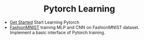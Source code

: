 <h1 align="center">
Pytorch Learning
</h1>

- [Get Started](./mlp) Start Learning Pytorch
- [FashionMNIST](./FashionMINIST/README.md) training MLP and CNN on FashionMNIST dataset. Implement a basic interface of Pytorch training.